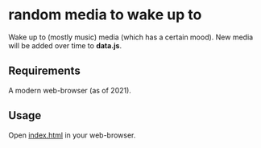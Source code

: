 # random media to wake up to

Wake up to (mostly music) media (which has a certain mood).
New media will be added over time to **data.js**.


## Requirements

A modern web-browser (as of 2021).


## Usage

Open [index.html](https://etrusci.org/tool/random-media-to-wake-up-to) in your web-browser.
